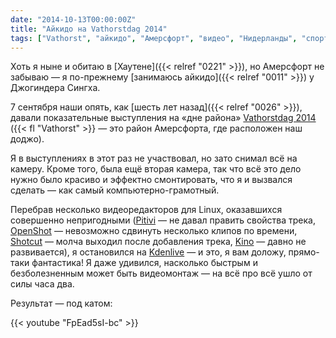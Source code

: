 ```yaml
---
date: "2014-10-13T00:00:00Z"
title: "Айкидо на Vathorstdag 2014"
tags: ["Vathorst", "айкидо", "Амерсфорт", "видео", "Нидерланды", "спорт"]
---
```


Хоть я ныне и обитаю в [Хаутене]({{< relref "0221" >}}), но Амерсфорт не забываю — я по-прежнему [занимаюсь айкидо]({{< relref "0011" >}}) у Джогиндера Сингха.

7 сентября наши опять, как [шесть лет назад]({{< relref "0026" >}}), давали показательные выступления на «дне района» [Vathorstdag 2014](http://www.vathorstdag.nl/) ({{< fl "Vathorst" >}} — это район Амерсфорта, где расположен наш доджо).

Я в выступлениях в этот раз не участвовал, но зато снимал всё на камеру. Кроме того, была ещё вторая камера, так что всё это дело нужно было красиво и эффектно смонтировать, что я и вызвался сделать — как самый компьютерно-грамотный.

Перебрав несколько видеоредакторов для Linux, оказавшихся совершенно непригодными ([Pitivi](http://www.pitivi.org/) — не давал править свойства трека, [OpenShot](http://www.openshot.org/) — невозможно сдвинуть несколько клипов по времени, [Shotcut](http://www.shotcut.org/) — молча выходил после добавления трека, [Kino](http://www.kinodv.org/) — давно не развивается), я остановился на [Kdenlive](http://www.kdenlive.org/) — и это, я вам доложу, прямо-таки фантастика! Я даже удивился, насколько быстрым и безболезненным может быть видеомонтаж — на всё про всё ушло от силы часа два.

Результат — под катом:

<!--more-->

{{< youtube "FpEad5sI-bc" >}}
